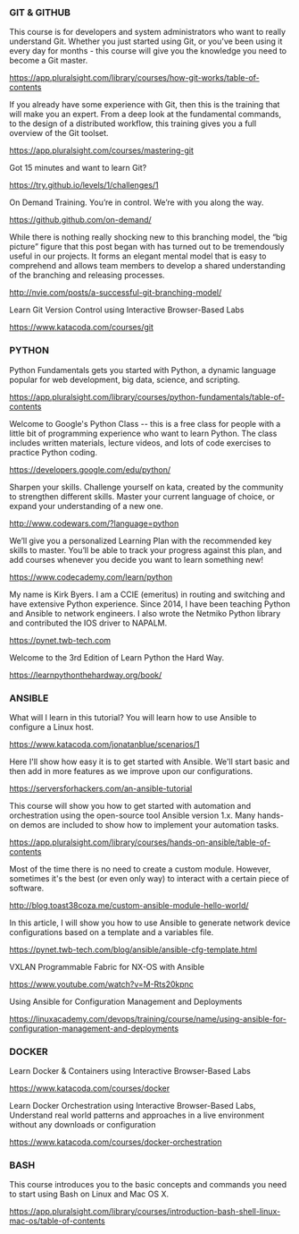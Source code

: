 ### GIT & GITHUB

This course is for developers and system administrators who want to really understand Git. Whether you just started using Git, or you've been using it every day for months - this course will give you the knowledge you need to become a Git master.

https://app.pluralsight.com/library/courses/how-git-works/table-of-contents

If you already have some experience with Git, then this is the training that will make you an expert. From a deep look at the fundamental commands, to the design of a distributed workflow, this training gives you a full overview of the Git toolset.

https://app.pluralsight.com/courses/mastering-git

Got 15 minutes and want to learn Git?

https://try.github.io/levels/1/challenges/1

On Demand Training. You’re in control. We’re with you along the way.

https://github.github.com/on-demand/

While there is nothing really shocking new to this branching model, the “big picture” figure that this post began with has turned out to be tremendously useful in our projects. It forms an elegant mental model that is easy to comprehend and allows team members to develop a shared understanding of the branching and releasing processes.

http://nvie.com/posts/a-successful-git-branching-model/

Learn Git Version Control using Interactive Browser-Based Labs

https://www.katacoda.com/courses/git

### PYTHON

Python Fundamentals gets you started with Python, a dynamic language popular for web development, big data, science, and scripting.

https://app.pluralsight.com/library/courses/python-fundamentals/table-of-contents

Welcome to Google's Python Class -- this is a free class for people with a little bit of programming experience who want to learn Python. The class includes written materials, lecture videos, and lots of code exercises to practice Python coding.

https://developers.google.com/edu/python/


Sharpen your skills. Challenge yourself on kata, created by the community to strengthen different skills. Master your current language of choice, or expand your understanding of a new one.

http://www.codewars.com/?language=python

We’ll give you a personalized Learning Plan with the recommended key skills to master. You’ll be able to track your progress against this plan, and add courses whenever you decide you want to learn something new!

https://www.codecademy.com/learn/python


My name is Kirk Byers. I am a CCIE (emeritus) in routing and switching and have extensive Python experience. Since 2014, I have been teaching Python and Ansible to network engineers. I also wrote the Netmiko Python library and contributed the IOS driver to NAPALM.

https://pynet.twb-tech.com

Welcome to the 3rd Edition of Learn Python the Hard Way.

https://learnpythonthehardway.org/book/

### ANSIBLE

What will I learn in this tutorial? You will learn how to use Ansible to configure a Linux host.

https://www.katacoda.com/jonatanblue/scenarios/1

Here I'll show how easy it is to get started with Ansible. We'll start basic and then add in more features as we improve upon our configurations.

https://serversforhackers.com/an-ansible-tutorial

This course will show you how to get started with automation and orchestration using the open-source tool Ansible version 1.x. Many hands-on demos are included to show how to implement your automation tasks.

https://app.pluralsight.com/library/courses/hands-on-ansible/table-of-contents

Most of the time there is no need to create a custom module. However, sometimes it's the best (or even only way) to interact with a certain piece of software.

http://blog.toast38coza.me/custom-ansible-module-hello-world/

In this article, I will show you how to use Ansible to generate network device configurations based on a template and a variables file.

https://pynet.twb-tech.com/blog/ansible/ansible-cfg-template.html

VXLAN Programmable Fabric for NX-OS with Ansible

https://www.youtube.com/watch?v=M-Rts20kpnc

Using Ansible for Configuration Management and Deployments

https://linuxacademy.com/devops/training/course/name/using-ansible-for-configuration-management-and-deployments

### DOCKER

Learn Docker & Containers using Interactive Browser-Based Labs

https://www.katacoda.com/courses/docker

Learn Docker Orchestration using Interactive Browser-Based Labs, Understand real world patterns and approaches in a live environment without any downloads or configuration

https://www.katacoda.com/courses/docker-orchestration

### BASH

This course introduces you to the basic concepts and commands you need to start using Bash on Linux and Mac OS X.

https://app.pluralsight.com/library/courses/introduction-bash-shell-linux-mac-os/table-of-contents
